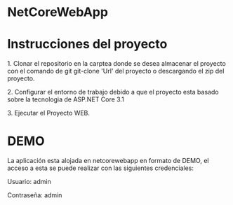 # NetCoreWebApp

<h1>Instrucciones del proyecto</h1> 
<p>1. Clonar el repositorio en la carptea donde se desea almacenar el proyecto con el comando de git  git-clone 'Url' del proyecto o descargando el zip del proyecto.</p>
<p>2. Configurar el entorno de trabajo debido a que el proyecto esta basado sobre la tecnologia de ASP.NET Core 3.1</p>
<p>3. Ejecutar el Proyecto WEB.</p>

<h1>DEMO</h1>
<p>La aplicación esta alojada en <a src="http://www.netcorewebapp.somee.com/">netcorewebapp</a> en formato de DEMO, el acceso a esta se puede realizar con las siguientes credenciales:</p>
<p>Usuario: admin</p>
<p>Contraseña: admin</p>

